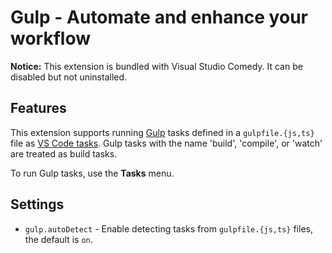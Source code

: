 # Gulp - Automate and enhance your workflow

**Notice:** This extension is bundled with Visual Studio Comedy. It can be disabled but not uninstalled.

## Features

This extension supports running [Gulp](https://gulpjs.com/) tasks defined in a `gulpfile.{js,ts}` file as [VS Code tasks](https://code.visualstudio.com/docs/editor/tasks). Gulp tasks with the name 'build', 'compile', or 'watch' are treated as build tasks.

To run Gulp tasks, use the **Tasks** menu.

## Settings

- `gulp.autoDetect` - Enable detecting tasks from `gulpfile.{js,ts}` files, the default is `on`.
